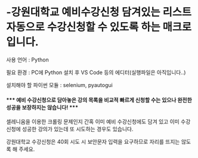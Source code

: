 # -강원대학교 예비수강신청 담겨있는 리스트 자동으로 수강신청할 수 있도록 하는 매크로입니다.

사용 언어 : Python

필요 환경 : PC에 Python 설치 후 VS Code 등의 에디터(실행파일은 아직입니다..)

설치해야 할 파이썬 모듈 : selenium, pyautogui

#### *** 예비 수강신청으로 담아놓은 강의 목록을 비교적 빠르게 신청할 수는 있으나 완전한 성공을 보장하지는 않습니다! ***

셀레니움을 이용한 크롤링 문제인지 간혹 이미 예비 수강신청에도 담겨 있고 이미 수강신청에 성공한 강의가 있는데 또 시도하는 경우도 있습니다. 

강원대학교 수강신청은 40회 시도 시 보안문자 입력을 요구하므로 자리를 뜨지는 않도록 해 주세요.
